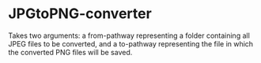 # JPGtoPNG-converter
Takes two arguments: a from-pathway representing a folder containing all JPEG files to be converted, and a to-pathway representing the file in which the converted PNG files will be saved.

